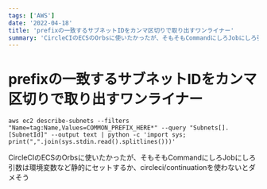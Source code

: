 ```yaml
---
tags: ['AWS']
date: '2022-04-18'
title: 'prefixの一致するサブネットIDをカンマ区切りで取り出すワンライナー'
summary: 'CircleCIのECSのOrbsに使いたかったが、そもそもCommandにしろJobにしろ引数は環境変数など静的にセットするか、circleci/continuationを使わないとダメそう'
---
```


# prefixの一致するサブネットIDをカンマ区切りで取り出すワンライナー

`aws ec2 describe-subnets --filters "Name=tag:Name,Values=COMMON_PREFIX_HERE*" --query "Subnets[].[SubnetId]" --output text | python -c 'import sys; print(",".join(sys.stdin.read().splitlines()))'`

CircleCIのECSのOrbsに使いたかったが、そもそもCommandにしろJobにしろ引数は環境変数など静的にセットするか、circleci/continuationを使わないとダメそう
